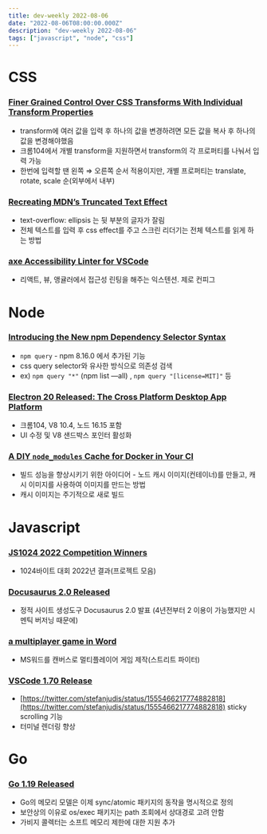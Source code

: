 ```yaml
---
title: dev-weekly 2022-08-06
date: "2022-08-06T08:00:00.000Z"
description: "dev-weekly 2022-08-06"
tags: ["javascript", "node", "css"]
---
```


# CSS

### **[Finer Grained Control Over CSS Transforms With Individual Transform Properties](https://web.dev/css-individual-transform-properties/)**

- transform에 여러 값을 입력 후 하나의 값을 변경하려면 모든 값을 복사 후 하나의 값을 변경해야했음
- 크롬104에서 개별 transform을 지원하면서 transform의 각 프로퍼티를 나눠서 입력 가능
- 한번에 입력할 땐 왼쪽 ⇒ 오른쪽 순서 적용이지만, 개별 프로퍼티는 translate, rotate, scale 순(외부에서 내부)

### **[Recreating MDN’s Truncated Text Effect](https://css-tricks.com/recreating-mdns-truncated-text-effect)**

- text-overflow: ellipsis 는 뒷 부분의 글자가 잘림
- 전체 텍스트를 입력 후 css effect를 주고 스크린 리더기는 전체 텍스트를 읽게 하는 방법

### **[axe Accessibility Linter for VSCode](https://marketplace.visualstudio.com/items?itemName=deque-systems.vscode-axe-linter)**

- 리액트, 뷰, 앵귤러에서 접근성 린팅을 해주는 익스텐션. 제로 컨피그

# Node

### **[Introducing the New npm Dependency Selector Syntax](https://github.blog/changelog/2022-08-03-introducing-the-new-npm-dependency-selector-syntax/)**

- `npm query` - npm 8.16.0 에서 추가된 기능
- css query selector와 유사한 방식으로 의존성 검색
- ex) `npm query "*"` (npm list —all) , `npm query "[license=MIT]"` 등

### **[Electron 20 Released: The Cross Platform Desktop App Platform](https://www.electronjs.org/blog/electron-20-0)**

- 크롬104, V8 10.4, 노드 16.15 포함
- UI 수정 및 V8 샌드박스 포인터 활성화

### **[A DIY `node_modules` Cache for Docker in Your CI](https://remelehane.dev/posts/diy-node-cache-for-docker-ci/)**

- 빌드 성능을 향상시키기 위한 아이디어 - 노드 캐시 이미지(컨테이너)를 만들고, 캐시 이미지를 사용하여 이미지를 만드는 방법
- 캐시 이미지는 주기적으로 새로 빌드

# Javascript

### **[JS1024 2022 Competition Winners](https://js1024.fun/results/2022)**

- 1024바이트 대회 2022년 결과(프로젝트 모음)

### **[Docusaurus 2.0 Released](https://docusaurus.io/ko/blog/2022/08/01/announcing-docusaurus-2.0)**

- 정적 사이트 생성도구 Docusaurus 2.0 발표 (4년전부터 2 이용이 가능했지만 시멘틱 버저닝 때문에)

### **[a multiplayer game in Word](https://www.youtube.com/watch?v=87nzxrRFq8U)**

- MS워드를 캔버스로 멀티플레이어 게임 제작(스트리트 파이터)

### [VSCode **1.70 Release**](https://code.visualstudio.com/updates/v1_70)

- [https://twitter.com/stefanjudis/status/1555466217774882818](https://twitter.com/stefanjudis/status/1555466217774882818) sticky scrolling 기능
- 터미널 렌더링 향상

# Go

### **[Go 1.19 Released](https://go.dev/blog/go1.19)**

- Go의 메모리 모델은 이제 sync/atomic 패키지의 동작을 명시적으로 정의
- 보안상의 이유로 os/exec 패키지는 path 조회에서 상대경로 고려 안함
- 가비지 콜렉터는 소프트 메모리 제한에 대한 지원 추가